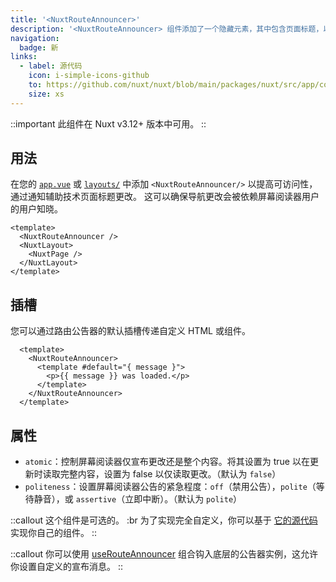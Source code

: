 ```yaml
---
title: '<NuxtRouteAnnouncer>'
description: '<NuxtRouteAnnouncer> 组件添加了一个隐藏元素，其中包含页面标题，以宣布路由更改以辅助技术。'
navigation:
  badge: 新
links:
  - label: 源代码
    icon: i-simple-icons-github
    to: https://github.com/nuxt/nuxt/blob/main/packages/nuxt/src/app/components/nuxt-route-announcer.ts
    size: xs
---
```


::important
此组件在 Nuxt v3.12+ 版本中可用。
::

## 用法

在您的 [`app.vue`](/docs/guide/directory-structure/app) 或 [`layouts/`](/docs/guide/directory-structure/layouts) 中添加 `<NuxtRouteAnnouncer/>` 以提高可访问性，通过通知辅助技术页面标题更改。 这可以确保导航更改会被依赖屏幕阅读器用户的用户知晓。

```vue [app.vue]
<template>
  <NuxtRouteAnnouncer />
  <NuxtLayout>
    <NuxtPage />
  </NuxtLayout>
</template>
```

## 插槽

您可以通过路由公告器的默认插槽传递自定义 HTML 或组件。

```vue
  <template>
    <NuxtRouteAnnouncer>
      <template #default="{ message }">
        <p>{{ message }} was loaded.</p>
      </template>
    </NuxtRouteAnnouncer>
  </template>
```

## 属性

- `atomic`：控制屏幕阅读器仅宣布更改还是整个内容。将其设置为 true 以在更新时读取完整内容，设置为 false 以仅读取更改。（默认为 `false`）
- `politeness`：设置屏幕阅读器公告的紧急程度：`off`（禁用公告），`polite`（等待静音），或 `assertive`（立即中断）。（默认为 `polite`）

::callout
这个组件是可选的。 :br
为了实现完全自定义，你可以基于 [它的源代码](https://github.com/nuxt/nuxt/blob/main/packages/nuxt/src/app/components/nuxt-route-announcer.ts) 实现你自己的组件。
::

::callout
你可以使用 [useRouteAnnouncer](/docs/api/composables/use-route-announcer) 组合钩入底层的公告器实例，这允许你设置自定义的宣布消息。
::
